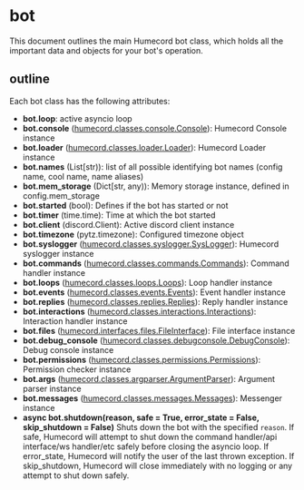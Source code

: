 # bot

This document outlines the main Humecord bot class, which holds all the important data and objects for your bot's operation.

## outline

Each bot class has the following attributes:

* **bot.loop**: active asyncio loop
* **bot.console** ([humecord.classes.console.Console](https://github.com/humeman/humecord/blob/docs/classes/console.md)): Humecord Console instance
* **bot.loader** ([humecord.classes.loader.Loader](https://github.com/humeman/humecord/blob/docs/classes/imports.md)): Humecord Loader instance
* **bot.names** (List[str)): list of all possible identifying bot names (config name, cool name, name aliases)
* **bot.mem_storage** (Dict[str, any)): Memory storage instance, defined in config.mem_storage
* **bot.started** (bool): Defines if the bot has started or not
* **bot.timer** (time.time): Time at which the bot started
* **bot.client** (discord.Client): Active discord client instance
* **bot.timezone** (pytz.timezone): Configured timezone object
* **bot.syslogger** ([humecord.classes.syslogger.SysLogger](https://github.com/humeman/humecord/blob/docs/classes/syslogger.md)): Humecord syslogger instance
* **bot.commands** ([humecord.classes.commands.Commands](https://github.com/humeman/humecord/blob/docs/classes/commands.md)): Command handler instance
* **bot.loops** ([humecord.classes.loops.Loops](https://github.com/humeman/humecord/blob/docs/classes/loops.md)): Loop handler instance
* **bot.events** ([humecord.classes.events.Events](https://github.com/humeman/humecord/blob/docs/classes/events.md)): Event handler instance
* **bot.replies** ([humecord.classes.replies.Replies](https://github.com/humeman/humecord/blob/docs/classes/replies.md)): Reply handler instance
* **bot.interactions** ([humecord.classes.interactions.Interactions](https://github.com/humeman/humecord/blob/docs/classes/interactions.md)): Interaction handler instance
* **bot.files** ([humecord.interfaces.files.FileInterface](https://github.com/humeman/humecord/blob/docs/interfaces/files.md)): File interface instance
* **bot.debug_console** ([humecord.classes.debugconsole.DebugConsole](https://github.com/humeman/humecord/blob/docs/classes/debugconsole.md)): Debug console instance
* **bot.permissions** ([humecord.classes.permissions.Permissions](https://github.com/humeman/humecord/blob/docs/classes/permissions.md)): Permission checker instance
* **bot.args** ([humecord.classes.argparser.ArgumentParser](https://github.com/humeman/humecord/blob/docs/classes/argparser.md)): Argument parser instance
* **bot.messages** ([humecord.classes.messages.Messages](https://github.com/humeman/humecord/blob/docs/classes/messages.md)): Messenger instance
* **async bot.shutdown(reason, safe = True, error_state = False, skip_shutdown = False)**
  Shuts down the bot with the specified `reason`.
  If safe, Humecord will attempt to shut down the command handler/api interface/ws handler/etc safely before closing the asyncio loop.
  If error_state, Humecord will notify the user of the last thrown exception.
  If skip_shutdown, Humecord will close immediately with no logging or any attempt to shut down safely.